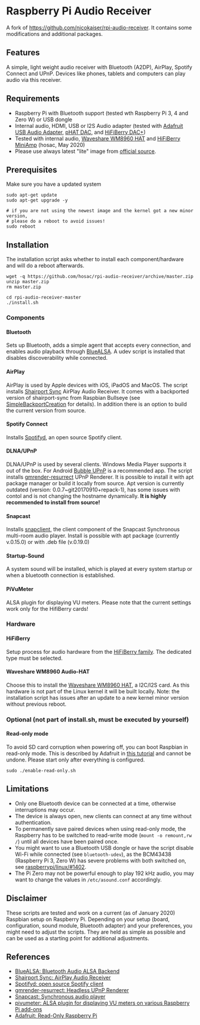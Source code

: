<h1>Raspberry Pi Audio Receiver</h1>

A fork of https://github.com/nicokaiser/rpi-audio-receiver.
It contains some modifications and additional packages. 

<h2>Features</h2>

A simple, light weight audio receiver with Bluetooth (A2DP), AirPlay, Spotify Connect and UPnP. Devices like phones, tablets and computers can play audio via this receiver.

<h2>Requirements</h2>

- Raspberry Pi with Bluetooth support (tested wth Raspberry Pi 3, 4 and Zero W) or USB dongle
- Internal audio, HDMI, USB or I2S Audio adapter (tested with [Adafruit USB Audio Adapter](https://www.adafruit.com/product/1475),  [pHAT DAC](https://shop.pimoroni.de/products/phat-dac), and [HiFiBerry DAC+](https://www.hifiberry.com/products/dacplus/))
- Tested with internal audio, [Waveshare WM8960 HAT](https://www.waveshare.com/wm8960-audio-hat.htm) and [HiFiBerry MiniAmp](https://www.hifiberry.com/shop/boards/miniamp/)  (hosac, May 2020)
- Please use always latest "lite" image from [official source](https://www.raspberrypi.org/downloads/raspbian).

<h2>Prerequisites</h2>

Make sure you have a updated system

	sudo apt-get update
	sudo apt-get upgrade -y
	
	# if you are not using the newest image and the kernel got a new minor version, 
	# please do a reboot to avoid issues!
	sudo reboot

<h2>Installation</h2>

The installation script asks whether to install each component/hardware and will do a reboot afterwards.

    wget -q https://github.com/hosac/rpi-audio-receiver/archive/master.zip
    unzip master.zip
    rm master.zip

    cd rpi-audio-receiver-master
    ./install.sh

<h3>Components</h3>

<h4>Bluetooth</h4>

Sets up Bluetooth, adds a simple agent that accepts every connection, and enables audio playback through [BlueALSA](https://github.com/Arkq/bluez-alsa). A udev script is installed that disables discoverability while connected.

<h4>AirPlay</h4>

AirPlay is used by Apple devices with iOS, iPadOS and MacOS. The script installs [Shairport Sync](https://github.com/mikebrady/shairport-sync) AirPlay Audio Receiver. It comes with a backported version of shairport-sync from Raspbian Bullseye (see [SimpleBackportCreation](https://wiki.debian.org/SimpleBackportCreation) for details). In addition there is an option to build the current version from source.

<h4>Spotify Connect</h4>

Installs [Spotifyd](https://github.com/Spotifyd/spotifyd), an open source Spotify client.

<h4>DLNA/UPnP</h4>

DLNA/UPnP is used by several clients. Windows Media Player supports it out of the box. For Android [Bubble UPnP](https://play.google.com/store/apps/details?id=com.bubblesoft.android.bubbleupnp&hl=com) is a recommended app. The script installs [gmrender-resurrect](http://github.com/hzeller/gmrender-resurrect) UPnP Renderer. It is possible to install it with apt package manager or build it locally from source. Apt version is currently outdated (version: 0.0.7~git20170910+repack-1), has some issues with contol and is not changing the hostname dynamically. <b>It is highly recommended to install from source!</b>

<h4>Snapcast</h4>

Installs [snapclient](https://github.com/badaix/snapcast), the client component of the Snapcast Synchronous multi-room audio player. Install is possible with apt package (currently v.0.15.0) or with .deb file (v.0.19.0)

<h4>Startup-Sound</h4>

A system sound will be installed, which is played at every system startup or when a bluetooth connection is established.

<h4>PiVuMeter</h4>

ALSA plugin for displaying VU meters. Please note that the current settings work only for the HifiBerry cards!

<h3>Hardware</h3>

<h4>HiFiBerry</h4>

Setup process for audio hardware from the [HiFiBerry family](https://www.hifiberry.com/). The dedicated type must be selected.

<h4>Waveshare WM8960 Audio-HAT  </h4>

Choose this to install the [Waveshare WM8960 HAT](https://www.waveshare.com/wm8960-audio-hat.htm), a I2C/I2S card. As this hardware is not part of the Linux kernel it will be built locally. Note: the installation script has issues after an update to a new kernel minor version without previous reboot.

<h3>Optional (not part of install.sh, must be executed by yourself)</h3>

<h4>Read-only mode</h4>

To avoid SD card corruption when powering off, you can boot Raspbian in read-only mode. This is described by Adafruit in [this tutorial](https://learn.adafruit.com/read-only-raspberry-pi/) and cannot be undone. Please start only after everything is configured.

	sudo ./enable-read-only.sh

<h2>Limitations</h2>

- Only one Bluetooth device can be connected at a time, otherwise interruptions may occur.
- The device is always open, new clients can connect at any time without authentication.
- To permanently save paired devices when using read-only mode, the Raspberry has to be switched to read-write mode (`mount -o remount,rw /`) until all devices have been paired once.
- You might want to use a Bluetooth USB dongle or have the script disable Wi-Fi while connected (see `bluetooth-udev`), as the BCM43438 (Raspberry Pi 3, Zero W) has severe problems with both switched on, see [raspberrypi/linux/#1402](https://github.com/raspberrypi/linux/issues/1402).
- The Pi Zero may not be powerful enough to play 192 kHz audio, you may want to change the values in `/etc/asound.conf` accordingly.

<h2>Disclaimer</h2>

These scripts are tested and work on a current (as of January 2020) Raspbian setup on Raspberry Pi. Depending on your setup (board, configuration, sound module, Bluetooth adapter) and your preferences, you might need to adjust the scripts. They are held as simple as possible and can be used as a starting point for additional adjustments.

<h2>References</h2>

- [BlueALSA: Bluetooth Audio ALSA Backend](https://github.com/Arkq/bluez-alsa)
- [Shairport Sync: AirPlay Audio Receiver](https://github.com/mikebrady/shairport-sync)
- [Spotifyd: open source Spotify client](https://github.com/Spotifyd/spotifyd)
- [gmrender-resurrect: Headless UPnP Renderer](http://github.com/hzeller/gmrender-resurrect)
- [Snapcast: Synchronous audio player](https://github.com/badaix/snapcast)
- [pivumeter: ALSA plugin for displaying VU meters on various Raspberry Pi add-ons](https://github.com/pimoroni/pivumeter)
- [Adafruit: Read-Only Raspberry Pi](https://github.com/adafruit/Raspberry-Pi-Installer-Scripts/blob/master/read-only-fs.sh)
